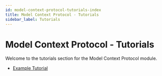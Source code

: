 ```yaml
---
id: model-context-protocol-tutorials-index
title: Model Context Protocol - Tutorials
sidebar_label: Tutorials
---
```


# Model Context Protocol - Tutorials

Welcome to the tutorials section for the Model Context Protocol module.

- [Example Tutorial](./example_tutorial.md) 